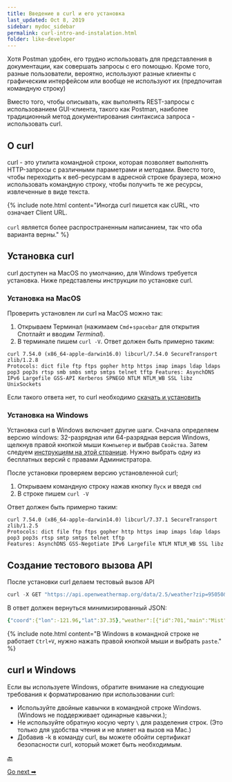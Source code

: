 ```yaml
---
title: Введение в curl и его установка
last_updated: Oct 8, 2019
sidebar: mydoc_sidebar
permalink: curl-intro-and-instalation.html
folder: like-developer
---
```


Хотя Postman удобен, его трудно использовать для представления в документации, как совершать запросы с его помощью. Кроме того, разные пользователи, вероятно, используют разные клиенты с графическим интерфейсом или вообще не используют их (предпочитая командную строку)

Вместо того, чтобы описывать, как выполнять REST-запросы с использованием GUI-клиента, такого как Postman, наиболее традиционный метод документирования синтаксиса запроса - использовать curl.

<a name="about"></a>
## О curl

curl - это утилита командной строки, которая позволяет выполнять HTTP-запросы с различными параметрами и методами. Вместо того, чтобы переходить к веб-ресурсам в адресной строке браузера, можно использовать командную строку, чтобы получить те же ресурсы, извлеченные в виде текста.

{% include note.html content="Иногда curl пишется как cURL, что означает Client URL. <br/><br/> `curl` является более распространенным написанием, так что оба варианта верны." %}

<a name="instalCurl"></a>
## Установка curl

curl доступен на MacOS по умолчанию, для Windows требуется установка. Ниже представлены инструкции по установке curl.

<a name="macInstall"></a>
### Установка на MacOS

Проверить установлен ли curl на MacOS можно так:

1. Открываем Терминал (нажимаем `Cmd`+`spacebar` для открытия Спотлайт и вводим *Terminal*).
2. В терминале пишем `curl -V`. Ответ должен быть примерно таким:

```
curl 7.54.0 (x86_64-apple-darwin16.0) libcurl/7.54.0 SecureTransport zlib/1.2.8
Protocols: dict file ftp ftps gopher http https imap imaps ldap ldaps pop3 pop3s rtsp smb smbs smtp smtps telnet tftp Features: AsynchDNS IPv6 Largefile GSS-API Kerberos SPNEGO NTLM NTLM_WB SSL libz UnixSockets
```

Если такого ответа нет, то curl необходимо [скачать и установить](https://curl.haxx.se/)

<a name="winInstall"></a>
### Установка на Windows

Установка curl в Windows включает другие шаги. Сначала определяем версию windows:  32-разрядная или 64-разрядная версия Windows, щелкнув правой кнопкой мыши `Компьютер` и выбрав `Свойства`. Затем следуем [инструкциям на этой странице](http://www.confusedbycode.com/curl/#downloads). Нужно выбрать одну из бесплатных версий с правами Администратора.

После установки проверяем версию установленной curl;

1. Открываем командную строку нажав кнопку `Пуск` и введя `cmd`
2. В строке пишем `curl -V`

Ответ должен быть примерно таким:

```
curl 7.54.0 (x86_64-apple-darwin14.0) libcurl/7.37.1 SecureTransport zlib/1.2.5
Protocols: dict file ftp ftps gopher http https imap imaps ldap ldaps pop3 pop3s rtsp smtp smtps telnet tftp
Features: AsynchDNS GSS-Negotiate IPv6 Largefile NTLM NTLM_WB SSL libz
```

<a name="testCall"></a>
## Создание тестового вызова API

После установки curl делаем тестовый вызов API

```javascript
curl -X GET "https://api.openweathermap.org/data/2.5/weather?zip=95050&appid=fd4698c940c6d1da602a70ac34f0b147&units=imperial"
```

В ответ должен вернуться минимизированный JSON:

```yaml
{"coord":{"lon":-121.96,"lat":37.35},"weather":[{"id":701,"main":"Mist","description":"mist","icon":"50d"}],"base":"stations","main":{"temp":66.92,"pressure":1017,"humidity":50,"temp_min":53.6,"temp_max":75.2},"visibility":16093,"wind":{"speed":10.29,"deg":300},"clouds":{"all":75},"dt":1522526400,"sys":{"type":1,"id":479,"message":0.0051,"country":"US","sunrise":1522504404,"sunset":1522549829},"id":420006397,"name":"Santa Clara","cod":200}
```

{% include note.html content="В Windows в командной строке не работает `Ctrl+V`, нужно нажать правой кнопкой мыши и выбрать `paste`." %}

<a name="curlvsWindows"></a>
## curl и Windows

Если вы используете Windows, обратите внимание на следующие требования к форматированию при использовании curl:

- Используйте двойные кавычки в командной строке Windows. (Windows не поддерживает одинарные кавычки.);
- Не используйте обратную косую черту `\` для разделения строк. (Это только для удобства чтения и не влияет на вызов на Mac.)
- Добавив -k в команду curl, вы можете обойти сертификат безопасности curl, который может быть необходимым.

[🔙](submit-requests-postman.html)

[Go next ➡](make-curl-call.html)
